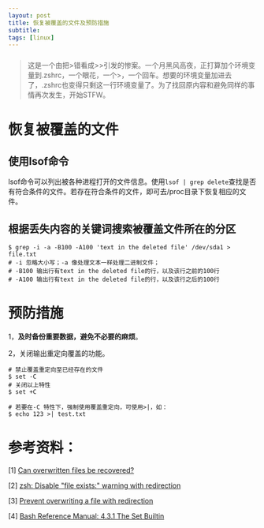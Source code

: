 ```yaml
---
layout: post
title: 恢复被覆盖的文件及预防措施
subtitle:
tags: [linux]
---
```


### 

> 这是一个由把>错看成>>引发的惨案。一个月黑风高夜，正打算加个环境变量到.zshrc，一个眼花，一个>，一个回车。想要的环境变量加进去了，.zshrc也变得只剩这一行环境变量了。为了找回原内容和避免同样的事情再次发生，开始STFW。

# 恢复被覆盖的文件

## 使用lsof命令

lsof命令可以列出被各种进程打开的文件信息。使用`lsof | grep delete`查找是否有符合条件的文件。若存在符合条件的文件，即可去/proc目录下恢复相应的文件。

## 根据丢失内容的关键词搜索被覆盖文件所在的分区

```shell
$ grep -i -a -B100 -A100 'text in the deleted file' /dev/sda1 > file.txt
# -i 忽略大小写；-a 像处理文本一样处理二进制文件；
# -B100 输出行有text in the deleted file的行，以及该行之前的100行
# -A100 输出行有text in the deleted file的行，以及该行之后的100行
```

# 预防措施

1，**及时备份重要数据，避免不必要的麻烦**。

2，关闭输出重定向覆盖的功能。

```shell
# 禁止覆盖重定向至已经存在的文件
$ set -C
# 关闭以上特性
$ set +C

# 若要在-C 特性下，强制使用覆盖重定向，可使用>|，如：
$ echo 123 >| test.txt

```



# 参考资料：

[1] [Can overwritten files be recovered?](https://unix.stackexchange.com/questions/149342/can-overwritten-files-be-recovered)

[2] [zsh: Disable "file exists:" warning with redirection](https://unix.stackexchange.com/questions/212127/zsh-disable-file-exists-warning-with-redirection)

[3] [Prevent overwriting a file with redirection](https://unix.stackexchange.com/questions/483122/prevent-overwriting-a-file-with-redirection)

[4] [Bash Reference Manual: 4.3.1 The Set Builtin](https://www.gnu.org/savannah-checkouts/gnu/bash/manual/bash.html#The-Set-Builtin)
